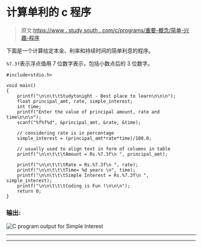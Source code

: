 # 计算单利的 c 程序

> 原文:[https://www . study south . com/c/programs/重要-概念/简单-兴趣-程序](https://www.studytonight.com/c/programs/important-concepts/simple-interest-program)

下面是一个计算给定本金、利率和持续时间的简单利息的程序。

`%7.3f`表示浮点值用 7 位数字表示，包括小数点后的 3 位数字。

```
#include<stdio.h>

void main()
{
    printf("\n\n\t\tStudytonight - Best place to learn\n\n\n");
    float principal_amt, rate, simple_interest;
    int time;
    printf("Enter the value of principal amount, rate and time\n\n\n");
    scanf("%f%f%d", &principal_amt, &rate, &time);

    // considering rate is in percentage
    simple_interest = (principal_amt*rate*time)/100.0;

    // usually used to align text in form of columns in table
    printf("\n\n\t\t\tAmount = Rs.%7.3f\n ", principal_amt);

    printf("\n\n\t\t\tRate = Rs.%7.3f\n ", rate);
    printf("\n\n\t\t\tTime= %d years \n", time);
    printf("\n\n\t\t\tSimple Interest = Rs.%7.3f\n ", simple_interest);
    printf("\n\n\t\t\tCoding is Fun !\n\n\n");
    return 0;
}
```

### 输出:

![C program output for Simple Interest](../Images/80d1d795767632b926a8927e9c04991d.png)

* * *

* * *